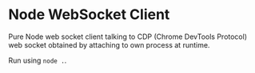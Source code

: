 # Node WebSocket Client

Pure Node web socket client talking to CDP (Chrome DevTools Protocol) web socket
obtained by attaching to own process at runtime.

Run using `node .`.
